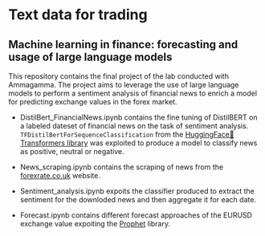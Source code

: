 # Text data for trading
## Machine learning in finance: forecasting and usage of large language models

This repository contains the final project of the lab conducted with Ammagamma. 
The project aims to leverage the use of large language models to perform a sentiment analysis of financial news to enrich a model for predicting exchange values in the forex market.


* DistilBert_FinancialNews.ipynb contains the fine tuning of DistilBERT on a labeled dateset of financial news on the task of sentiment analysis. `TFDistilBertForSequenceClassification` from the [HuggingFace🤗Transformers library](https://huggingface.co/docs/transformers/v4.30.0/en/model_doc/distilbert#transformers.TFDistilBertForSequenceClassification) was exploited to produce a model to classify news as positive, neutral or negative.

* News_scraping.ipynb contains the scraping of news from the [forexrate.co.uk](http://www.forexrate.co.uk/) website.

* Sentiment_analysis.ipynb expoits the classifier produced to extract the sentiment for the downloded news and then aggregate it for each date.
  
* Forecast.ipynb contains different forecast approaches of the EURUSD exchange value expoiting the [Prophet](https://facebook.github.io/prophet/) library.

